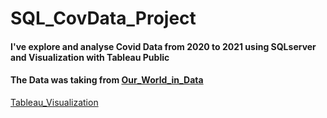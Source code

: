 # SQL_CovData_Project

#### I've explore and analyse Covid Data from 2020 to 2021 using SQLserver and Visualization with Tableau Public
#### The Data was taking from [Our_World_in_Data](https://ourworldindata.org/covid-deaths)

[Tableau_Visualization](https://public.tableau.com/app/profile/el.mehdi.aliouan4405/viz/CovidDashboard_16738012660980/Dashboard1#1)
